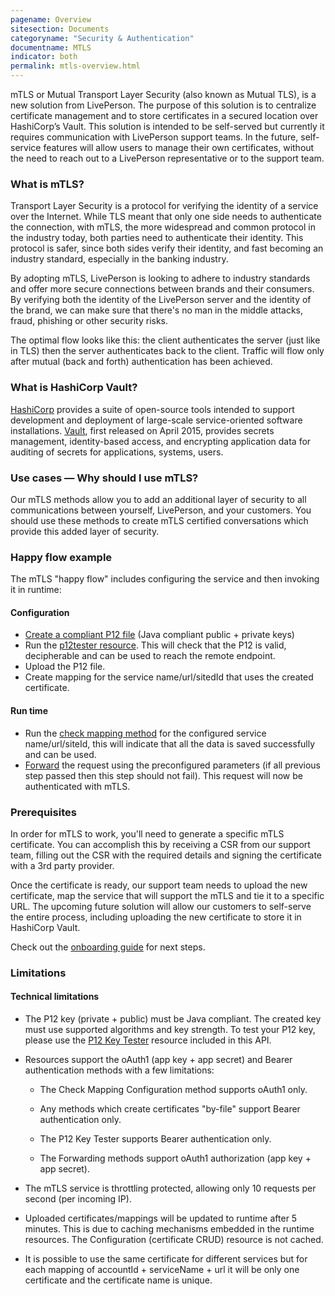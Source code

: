 ```yaml
---
pagename: Overview
sitesection: Documents
categoryname: "Security & Authentication"
documentname: MTLS
indicator: both
permalink: mtls-overview.html
---
```


mTLS or Mutual Transport Layer Security (also known as Mutual TLS), is a new solution from LivePerson. The purpose of this solution is to centralize certificate management and to store certificates in a secured location over HashiCorp’s Vault. This solution is intended to be self-served but currently it requires communication with LivePerson support teams. In the future, self-service features will allow users to manage their own certificates, without the need to reach out to a LivePerson representative or to the support team.

### What is mTLS?

Transport Layer Security is a protocol for verifying the identity of a service over the Internet. While TLS meant that only one side needs to authenticate the connection, with mTLS, the more widespread and common protocol in the industry today, both parties need to authenticate their identity. This protocol is safer, since both sides verify their identity, and fast becoming an industry standard, especially in the banking industry.

By adopting mTLS, LivePerson is looking to adhere to industry standards and offer more secure connections between brands and their consumers. By verifying both the identity of the LivePerson server and the identity of the brand, we can make sure that there's no man in the middle attacks, fraud, phishing or other security risks.

The optimal flow looks like this: the client authenticates the server (just like in TLS) then the server authenticates back to the client. Traffic will flow only after mutual (back and forth) authentication has been achieved.

### What is HashiCorp Vault?

[HashiCorp](https://www.hashicorp.com/) provides a suite of open-source tools intended to support development and deployment of large-scale service-oriented software installations. [Vault](https://www.vaultproject.io/), first released on April 2015, provides secrets management, identity-based access, and encrypting application data for auditing of secrets for applications, systems, users.

### Use cases — Why should I use mTLS?

Our mTLS methods allow you to add an additional layer of security to all communications between yourself, LivePerson, and your customers. You should use these methods to create mTLS certified conversations which provide this added layer of security.

### Happy flow example

The mTLS "happy flow" includes configuring the service and then invoking it in runtime:

#### Configuration

  * [Create a compliant P12 file](mtls-creating-a-p12-file.html) (Java compliant public + private keys)
  * Run the [p12tester resource](p12-key-tester.html). This will check that the P12 is valid, decipherable and can be used to reach the remote endpoint.
  * Upload the P12 file.
  * Create mapping for the service name/url/sitedId that uses the created certificate.

#### Run time

  * Run the [check mapping method](mtls-methods-check-mapping-configuration.html) for the configured service name/url/siteId, this will indicate that all the data is saved successfully and can be used.
  * [Forward](mtls-methods-forward-post-request.html) the request using the preconfigured parameters (if all previous step passed then this step should not fail). This request will now be authenticated with mTLS.

### Prerequisites

In order for mTLS to work, you'll need to generate a specific mTLS certificate. You can accomplish this by receiving a CSR from our support team, filling out the CSR with the required details and signing the certificate with a 3rd party provider.

Once the certificate is ready, our support team needs to upload the new certificate, map the service that will support the mTLS and tie it to a specific URL. The upcoming future solution will allow our customers to self-serve the entire process, including uploading the new certificate to store it in HashiCorp Vault.

Check out the [onboarding guide](/mtls-onboarding.html) for next steps.

### Limitations

#### Technical limitations

* The P12 key (private + public) must be Java compliant. The created key must use supported algorithms and key strength. To test your P12 key, please use the [P12 Key Tester](p12-key-tester.html) resource included in this API.

* Resources support the oAuth1 (app key + app secret) and Bearer authentication methods with a few limitations:

  - The Check Mapping Configuration method supports oAuth1 only.

  - Any methods which create certificates "by-file" support Bearer authentication only.

  - The P12 Key Tester supports Bearer authentication only.

  - The Forwarding methods support oAuth1 authorization (app key + app secret).

* The mTLS service is throttling protected, allowing only 10 requests per second (per incoming IP).

* Uploaded certificates/mappings will be updated to runtime after 5 minutes. This is due to caching mechanisms embedded in the runtime resources. The Configuration (certificate CRUD) resource is not cached.

* It is possible to use the same certificate for different services but for each mapping of accountId + serviceName + url it will be only one certificate and the certificate name is unique.
